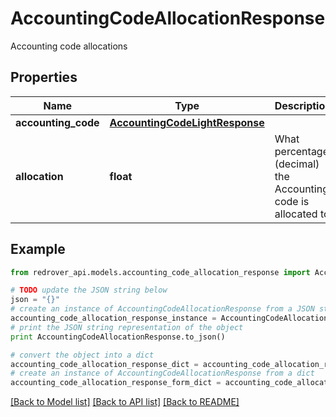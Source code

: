 # AccountingCodeAllocationResponse

Accounting code allocations

## Properties

Name | Type | Description | Notes
------------ | ------------- | ------------- | -------------
**accounting_code** | [**AccountingCodeLightResponse**](AccountingCodeLightResponse.md) |  | [optional] 
**allocation** | **float** | What percentage (decimal) the Accounting code is allocated to | [optional] 

## Example

```python
from redrover_api.models.accounting_code_allocation_response import AccountingCodeAllocationResponse

# TODO update the JSON string below
json = "{}"
# create an instance of AccountingCodeAllocationResponse from a JSON string
accounting_code_allocation_response_instance = AccountingCodeAllocationResponse.from_json(json)
# print the JSON string representation of the object
print AccountingCodeAllocationResponse.to_json()

# convert the object into a dict
accounting_code_allocation_response_dict = accounting_code_allocation_response_instance.to_dict()
# create an instance of AccountingCodeAllocationResponse from a dict
accounting_code_allocation_response_form_dict = accounting_code_allocation_response.from_dict(accounting_code_allocation_response_dict)
```
[[Back to Model list]](../README.md#documentation-for-models) [[Back to API list]](../README.md#documentation-for-api-endpoints) [[Back to README]](../README.md)


